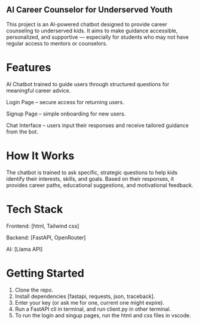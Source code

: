## AI Career Counselor for Underserved Youth
This project is an AI-powered chatbot designed to provide career counseling to underserved kids. It aims to make guidance accessible, personalized, and supportive — especially for students who may not have regular access to mentors or counselors.

# Features
AI Chatbot trained to guide users through structured questions for meaningful career advice.

Login Page – secure access for returning users.

Signup Page – simple onboarding for new users.

Chat Interface – users input their responses and receive tailored guidance from the bot.

# How It Works
The chatbot is trained to ask specific, strategic questions to help kids identify their interests, skills, and goals. Based on their responses, it provides career paths, educational suggestions, and motivational feedback.

# Tech Stack
Frontend: [html, Tailwind css]

Backend: [FastAPI, OpenRouter]

AI: [Llama API]

# Getting Started
1. Clone the repo.
2. Install dependencies [fastapi, requests, json, traceback].
3. Enter your key (or ask me for one, current one might expire).
4. Run a FastAPI cli in terminal, and run client.py in other terminal.
5. To run the login and singup pages, run the html and css files in vscode.
